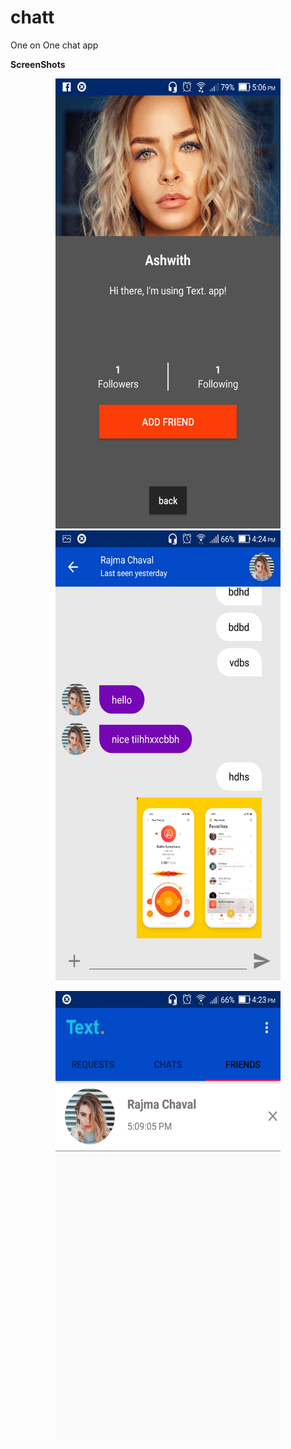 # chatt
One on One chat app

<B>ScreenShots</B>

<p align="center">
  <img src="https://github.com/AshwithJoylan/chatt/blob/master/Screenshot_20190403-170610.jpg" width=360 height=720/> 
  <img src="https://github.com/AshwithJoylan/chatt/blob/master/Screenshot_20190402-162441.jpg" width=360 height=720/>
</p>
<p align="center">
  <img src="https://github.com/AshwithJoylan/chatt/blob/master/Screenshot_20190402-162345.jpg" width=360 height=720/>
</p>
